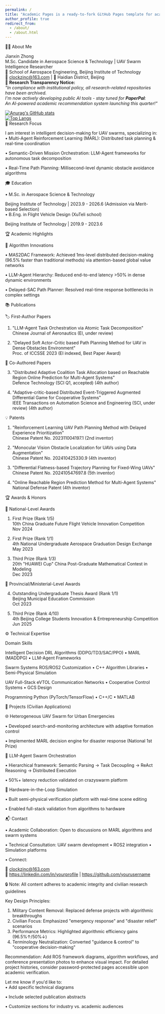 ```yaml
---
permalink: /
title: "Academic Pages is a ready-to-fork GitHub Pages template for academic personal websites"
author_profile: true
redirect_from: 
  - /about/
  - /about.html
---
```



👨🔬 About Me

Jianxin Zhong  
M.Sc. Candidate in Aerospace Science & Technology | UAV Swarm Intelligence Researcher  
🚀 School of Aerospace Engineering, Beijing Institute of Technology  
📧 clockzinc@163.com | 📍 Haidian District, Beijing  
🔐 **Research Transparency Notice:**  
_"In compliance with institutional policy, all research-related repositories have been archived.  
I'm now actively developing public AI tools - stay tuned for **PaperPal**:  
An AI-powered academic recommendation system launching this quarter!"_  

[![Anurag's GitHub stats](https://github-readme-stats.vercel.app/api?username=ClockZinc&show_icons=true&theme=radical&include_all_commits=true)](https://github.com/anuraghazra/github-readme-stats)   
[![Top Langs](https://github-readme-stats.vercel.app/api/top-langs/?username=ClockZinc&layout=compact)](https://github.com/anuraghazra/github-readme-stats)  
🔬 Research Focus

I am interest in intelligent decision-making for UAV swarms, specializing in:  
• Multi-Agent Reinforcement Learning (MARL): Distributed task planning & real-time coordination  

• Semantic-Driven Mission Orchestration: LLM-Agent frameworks for autonomous task decomposition  

• Real-Time Path Planning: Millisecond-level dynamic obstacle avoidance algorithms  

🎓 Education

• M.Sc. in Aerospace Science & Technology  

  Beijing Institute of Technology | 2023.9 - 2026.6 (Admission via Merit-based Selection)  
• B.Eng. in Flight Vehicle Design (XuTeli school)  

  Beijing Institute of Technology | 2019.9 - 2023.6  

🏆 Academic Highlights

🧠 Algorithm Innovations

• MAS2DAC Framework: Achieved 1ms-level distributed decision-making (96.5% faster than traditional methods) via attention-based global value networks  

• LLM-Agent Hierarchy: Reduced end-to-end latency >50% in dense dynamic environments  

• Delayed-SAC Path Planner: Resolved real-time response bottlenecks in complex settings  

📚 Publications

🏷️ First-Author Papers

1. "LLM-Agent Task Orchestration via Atomic Task Decomposition"  
   Chinese Journal of Aeronautics (EI, under review)  

2. "Delayed Soft Actor-Critic based Path Planning Method for UAV in Dense Obstacles Environment"  
   Proc. of ICCSSE 2023 (EI indexed, Best Paper Award)  

👥 Co-Authored Papers

3. "Distributed Adaptive Coalition Task Allocation based on Reachable Region Online Prediction for Multi-Agent Systems"  
   Defence Technology (SCI Q1, accepted) (4th author)  

4. "Adaptive-critic-based Distributed Event-Triggered Augmented Differential Game for Cooperative Systems"  
   IEEE Transactions on Automation Science and Engineering (SCI, under review) (4th author)  

💡 Patents

1. "Reinforcement Learning UAV Path Planning Method with Delayed Experience Prioritization"  
   Chinese Patent No. 202311004197.1 (2nd inventor)  

2. "Monocular Vision Obstacle Localization for UAVs using Data Augmentation"  
   Chinese Patent No. 202410425330.9 (4th inventor)  

3. "Differential Flatness-based Trajectory Planning for Fixed-Wing UAVs"  
   Chinese Patent No. 202410547697.8 (5th inventor)  

4. "Online Reachable Region Prediction Method for Multi-Agent Systems"  
   National Defense Patent (4th inventor)  

🏆 Awards & Honors

🥇 National-Level Awards

1. First Prize (Rank 1/5)  
   10th China Graduate Future Flight Vehicle Innovation Competition  
   Nov 2024  

2. First Prize (Rank 1/1)  
   4th National Undergraduate Aerospace Graduation Design Exchange  
   May 2023  

3. Third Prize (Rank 1/3)  
   20th "HUAWEI Cup" China Post-Graduate Mathematical Contest in Modeling  
   Dec 2023  

🥉 Provincial/Ministerial-Level Awards

4. Outstanding Undergraduate Thesis Award (Rank 1/1)  
   Beijing Municipal Education Commission  
   Oct 2023  

5. Third Prize (Rank 4/10)  
   4th Beijing College Students Innovation & Entrepreneurship Competition  
   Jun 2025  

⚙️ Technical Expertise

Domain Skills

Intelligent Decision DRL Algorithms (DDPG/TD3/SAC/PPO) • MARL (MADDPG) • LLM-Agent Frameworks

Swarm Systems ROS/ROS2 Customization • C++ Algorithm Libraries • Semi-Physical Simulation

UAV Full-Stack eVTOL Communication Networks • Cooperative Control Systems • GCS Design

Programming Python (PyTorch/TensorFlow) • C++/C • MATLAB

🚁 Projects (Civilian Applications)

🌐 Heterogeneous UAV Swarm for Urban Emergencies

• Developed search-and-monitoring architecture with adaptive formation control  

• Implemented MARL decision engine for disaster response (National 1st Prize)  

🤖 LLM-Agent Swarm Orchestration

• Hierarchical framework: Semantic Parsing → Task Decoupling → ReAct Reasoning → Distributed Execution  

• 50%+ latency reduction validated on crazyswarm platform  

📡 Hardware-in-the-Loop Simulation

• Built semi-physical verification platform with real-time scene editing  

• Enabled full-stack validation from algorithms to hardware  

📬 Contact

• Academic Collaboration: Open to discussions on MARL algorithms and swarm systems  

• Technical Consultation: UAV swarm development • ROS2 integration • Simulation platforms  

• Connect:  

  📧 clockzinc@163.com  
  🔗 https://linkedin.com/in/yourprofile | https://github.com/yourusername  

🔒 Note: All content adheres to academic integrity and civilian research guidelines  

Key Design Principles:

1. Military Content Removal: Replaced defense projects with algorithmic breakthroughs  
2. Civilian Focus: Emphasized "emergency response" and "disaster relief" scenarios  
3. Performance Metrics: Highlighted algorithmic efficiency gains (96.5%↑/50%↓)  
4. Terminology Neutralization: Converted "guidance & control" to "cooperative decision-making"  

Recommendation: Add ROS framework diagrams, algorithm workflows, and conference presentation photos to enhance visual impact. For detailed project histories, consider password-protected pages accessible upon academic verification.  

Let me know if you'd like to:  
• Add specific technical diagrams  

• Include selected publication abstracts  

• Customize sections for industry vs. academic audiences


